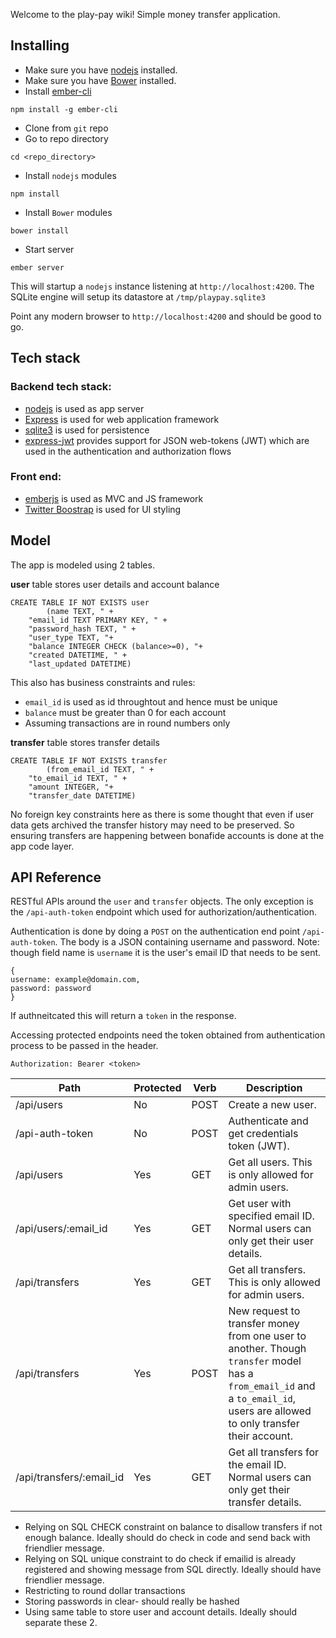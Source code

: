 Welcome to the play-pay wiki! Simple money transfer application.

## Installing

* Make sure you have [nodejs](http://nodejs.org) installed. 
* Make sure you have [Bower](http://bower.io) installed.
* Install [ember-cli](http://www.ember-cli.com) 
```
npm install -g ember-cli
```
* Clone from `git` repo
* Go to repo directory
```
cd <repo_directory>
```
* Install `nodejs` modules
```
npm install
```
* Install `Bower` modules
```
bower install
```
* Start server
```
ember server
```

This will startup a `nodejs` instance listening at `http://localhost:4200`. The SQLite engine will setup its datastore at `/tmp/playpay.sqlite3` 

Point any modern browser to `http://localhost:4200` and should be good to go.

## Tech stack
### Backend tech stack:
* [nodejs](http://nodejs.org) is used as app server
* [Express](http://expressjs.com) is used for web application framework
* [sqlite3](https://github.com/mapbox/node-sqlite3/wiki) is used for persistence 
* [express-jwt](https://www.npmjs.org/package/express-jwt) provides support for JSON web-tokens (JWT) which are used in the authentication and authorization flows

### Front end:
* [emberjs](http://emberjs.com) is used as MVC and JS framework
* [Twitter Boostrap](http://getbootstrap.com) is used for UI styling

## Model
The app is modeled using 2 tables.

**user** table stores user details and account balance
```
CREATE TABLE IF NOT EXISTS user 
        (name TEXT, " +
	"email_id TEXT PRIMARY KEY, " +
	"password_hash TEXT, " +
	"user_type TEXT, "+
	"balance INTEGER CHECK (balance>=0), "+
	"created DATETIME, " +
	"last_updated DATETIME)
```
This also has business constraints and rules:
* `email_id` is used as id throughtout and hence must be unique
* `balance` must be greater than 0 for each account
* Assuming transactions are in round numbers only


**transfer** table stores transfer details
```
CREATE TABLE IF NOT EXISTS transfer 
        (from_email_id TEXT, " +
	"to_email_id TEXT, " +
	"amount INTEGER, "+
	"transfer_date DATETIME)
```
No foreign key constraints here as there is some thought that even if user data gets archived the transfer history may need to be preserved. So ensuring transfers are happening between bonafide accounts is done at the app code layer.

## API Reference

RESTful APIs around the `user` and `transfer` objects. The only exception is the `/api-auth-token` endpoint which used for authorization/authentication.

Authentication is done by doing a `POST` on the authentication end point `/api-auth-token`. The body is a JSON containing username and password. Note: though field name is `username` it is the user's email ID that needs to be sent.
```
{
username: example@domain.com, 
password: password
}
```
If authneitcated this will return a `token` in the response.

Accessing protected endpoints need the token obtained from authentication process to be passed in the header.
```
Authorization: Bearer <token>
```

Path | Protected | Verb | Description
--- | --- | --- | ---
/api/users | No | POST | Create a new user.
/api-auth-token | No | POST | Authenticate and get credentials token (JWT).
/api/users | Yes | GET | Get all users. This is only allowed for admin users.
/api/users/:email_id | Yes | GET | Get user with specified email ID. Normal users can only get their user details.
/api/transfers | Yes | GET | Get all transfers. This is only allowed for admin users.
/api/transfers | Yes | POST | New request to transfer money from one user to another. Though `transfer` model has a `from_email_id` and a `to_email_id`, users are allowed to only transfer their account.
/api/transfers/:email_id | Yes | GET | Get all transfers for the email ID. Normal users can only get their transfer details.


* Relying on SQL CHECK constraint on balance to disallow transfers if not enough balance. Ideally should do check in code and send back with friendlier message.
* Relying on SQL unique constraint to do check if emailid is already registered and showing message from SQL directly. Ideally should have friendlier message.
* Restricting to round dollar transactions
* Storing passwords in clear- should really be hashed
* Using same table to store user and account details. Ideally should separate these 2.
